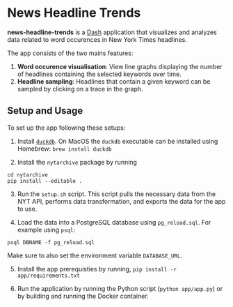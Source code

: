# News Headline Trends

**news-headline-trends** is a [Dash](https://dash.plotly.com) application that visualizes and analyzes data related to word occurences in New York Times headlines. 

The app consists of the two mains features:
1. **Word occurence visualisation**: View line graphs displaying the number of headlines containing the selected keywords over time.
2. **Headline sampling**: Headlines that contain a given keyword can be sampled by clicking on a trace in the graph.

## Setup and Usage

To set up the app following these setups:

1. Install [`duckdb`](https://duckdb.org/#quickinstall). On MacOS the `duckdb` executable can be installed using Homebrew:
`brew install duckdb`

2. Install the `nytarchive` package by running 

```
cd nytarchive
pip install --editable .
```

3. Run the `setup.sh` script. This script  pulls the necessary data from the NYT API, performs data transformation, and exports the data for the app to use.

4. Load the data into a PostgreSQL database using `pg_reload.sql`. For example using `psql`: 

```
psql DBNAME -f pg_reload.sql
```

Make sure to also set the environment variable `DATABASE_URL`.

5. Install the app prerequisties by running, 
`pip install -r app/requirements.txt` 

6. Run the application  by running the Python script (`python app/app.py`) or by building and running the Docker container.

